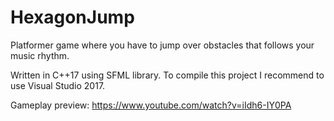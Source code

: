 # HexagonJump
Platformer game where you have to jump over obstacles that follows your music rhythm.

Written in C++17 using SFML library.
To compile this project I recommend to use Visual Studio 2017.

Gameplay preview: https://www.youtube.com/watch?v=iIdh6-IY0PA